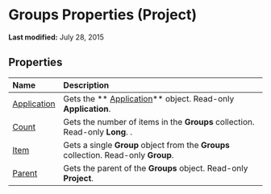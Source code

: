 
# Groups Properties (Project)

 **Last modified:** July 28, 2015


## Properties



|**Name**|**Description**|
|:-----|:-----|
| [Application](7e998688-1b6c-d553-8104-1178f14ae6d3.md)|Gets the  ** [Application](8eb91712-7784-a102-38c0-19bb056c27e9.md)** object. Read-only **Application**.|
| [Count](24a7b49c-b3bb-d8c5-1ea2-60078444c532.md)|Gets the number of items in the  **Groups** collection. Read-only **Long**. .|
| [Item](99f6e556-f048-524c-9d54-3d4e22d9cb0b.md)|Gets a single  **Group** object from the **Groups** collection. Read-only **Group**.|
| [Parent](a9b29686-d459-3936-a351-f5081f2b3cdf.md)|Gets the parent of the  **Groups** object. Read-only **Project**.|
